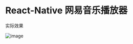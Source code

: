# React-Native 网易音乐播放器
实际效果

 ![image](http://img.blog.csdn.net/20170418201144594?watermark/2/text/aHR0cDovL2Jsb2cuY3Nkbi5uZXQvZmFuZ2t5aTAy/font/5a6L5L2T/fontsize/400/fill/I0JBQkFCMA==/dissolve/70/gravity/SouthEast)
